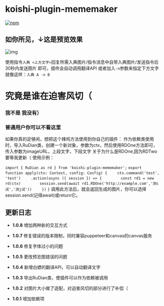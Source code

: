 # koishi-plugin-mememaker

[![npm](https://img.shields.io/npm/v/koishi-plugin-mememaker?style=flat-square)](https://www.npmjs.com/package/koishi-plugin-mememaker)

## 如你所见，↓这是预览效果
![img](http://ninjas-get.000.pe/Assets/MMMakerPreview/preview2.png)

使用指令`入典 <上方文字>`回复所需入典图片/指令消息中自带入典图片/发送指令后30秒内发送图片
即可，插件会自动调用翻译API
或者加入`-n`参数来指定下方文字
就像这样：`入典 A -n B`

# 究竟是谁在迫害风切（

### 我不是 我没有）

### 普通用户你可以不看这里
如果你真的足够闲，想把这个辣鸡方法使用到你自己的插件：
作为依赖类使用时，导入RuDian类，创建一个新对象，参数为ctx，然后使用RDOne方法即可，传入参数为imageURL，上段文字，下段文字
关于为什么是RDOne,因为RDTwo要等我更新（
使用示例：

`import { RuDian as rd } from 'koishi-plugin-mememaker';`
`export function apply(ctx: Context, config: Config) {`
`    ctx.command('test', 'test')`
`    .action(async ({ session }) => {`
`        const rd1 = new rd(ctx)`
`        session.send(await rd1.RDOne('http://example.com','测c试','测j试'))`
`    })`
`}`
调用此方法后，就会返回生成的图片，你可以选择session.send(记得await)或return它。

## 更新日志
- **1.0.8** 增加两种新的交互方式

- **1.0.7** 修复错误的版本限制，同时兼容puppeteer和canvas的canvas服务

- **1.0.6** 修复字体过小的问题

- **1.0.5** 更改预览图错误的问题

- **1.0.4** 新增白嫖的翻译API，可以自动翻译文字

- **1.0.3** 导出RuDian类，使插件可以作为依赖被调用

- **1.0.2** 对图片大小做了适配，对迫害风切的部分进行了补偿（

- **1.0.1** 增加依赖项



<!-- <ruby>汉字注音<rp>(</rp><rt>han zi zhu yin</rt><rp>)</rp></ruby> -->
